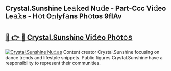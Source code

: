 ## Crystal.Sunshine Le𝚊𝚔ed N𝚞𝚍e - Part-Ccc Vi𝚍eo Le𝚊𝚔s - H𝚘t O𝚗lyf𝚊ns Ph𝚘tos 9fIAv

# <h2><a href="http://hf8noi.feru.top/?c=Crystal.Sunshine">🔗 👉 🔴 Crystal.Sunshine Vi𝚍𝚎o Ph𝚘t𝚘𝚜</a></h2>

[![Crystal.Sunshine Nu𝚍𝚎s](https://i.imgur.com/0TWrTi3.gif)](http://hf8noi.feru.top/?c=Crystal.Sunshine)
Content creator Crystal.Sunshine focusing on dance trends and lifestyle snippets. Public figures Crystal.Sunshine have a responsibility to represent their communities. 
